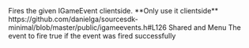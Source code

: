 <function name="FireEventClientSide" parent="IGameEventManager2" type="classfunc">
	<description>Fires the given <page>IGameEvent</page> clientside. **Only use it clientside**</description>
	<source>https://github.com/danielga/sourcesdk-minimal/blob/master/public/igameevents.h#L126</source>
	<realm>Shared and Menu</realm>
	<args>
		<arg name="event" type="IGameEvent*">The event to fire</arg>
	</args>
	<rets>
		<ret name="success" type="bool">true if the event was fired successfully</ret>
	</rets>
</function>